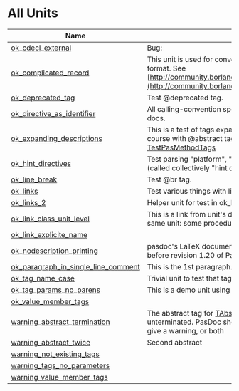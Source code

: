 # All Units


| Name | Description |
|---|---|
| [ok_cdecl_external](ok_cdecl_external.md) | Bug: |
| [ok_complicated_record](ok_complicated_record.md) |  This unit is used for converting to and from the BigEndian format. See [http://community.borland.com/article/0,1410,28964,00.html](http://community.borland.com/article/0,1410,28964,00.html). |
| [ok_deprecated_tag](ok_deprecated_tag.md) | Test @deprecated tag. |
| [ok_directive_as_identifier](ok_directive_as_identifier.md) | All calling-convention specifiers must \*not\* be made links in docs. |
| [ok_expanding_descriptions](ok_expanding_descriptions.md) | This is a test of tags expanded by TPasItem handlers. Of course with @abstract tag using some recursive tag: See also [TestPasMethodTags](ok_expanding_descriptions.md#TestPasMethodTags) |
| [ok_hint_directives](ok_hint_directives.md) | Test parsing &quot;platform&quot;, &quot;library&quot; and &quot;deprecated&quot; directives (called collectively &quot;hint directives&quot;) by pasdoc. |
| [ok_line_break](ok_line_break.md) | Test @br tag. |
| [ok_links](ok_links.md) | Test various things with links. |
| [ok_links_2](ok_links_2.md) | Helper unit for test in ok\_links. |
| [ok_link_class_unit_level](ok_link_class_unit_level.md) | This is a link from unit's description to an identifier inside the same unit: some procedure [Foo](ok_link_class_unit_level.md#Foo), some class [TBar](ok_link_class_unit_level.TBar.md). |
| [ok_link_explicite_name](ok_link_explicite_name.md) |   |
| [ok_nodescription_printing](ok_nodescription_printing.md) | pasdoc's LaTeX documentation of this unit omitted many things before revision 1.20 of PasDoc\_GenLatex.pas. |
| [ok_paragraph_in_single_line_comment](ok_paragraph_in_single_line_comment.md) | This is the 1st paragraph. |
| [ok_tag_name_case](ok_tag_name_case.md) | Trivial unit to test that tag case does not matter. |
| [ok_tag_params_no_parens](ok_tag_params_no_parens.md) | This is a demo unit using tags without enclosing them in () |
| [ok_value_member_tags](ok_value_member_tags.md) |   |
| [warning_abstract_termination](warning_abstract_termination.md) | The abstract tag for [TAbstractTerminationClass](warning_abstract_termination.TAbstractTerminationClass.md) is unterminated. PasDoc should either terminate the tag itself, give a warning, or both |
| [warning_abstract_twice](warning_abstract_twice.md) | Second abstract |
| [warning_not_existing_tags](warning_not_existing_tags.md) |   |
| [warning_tags_no_parameters](warning_tags_no_parameters.md) |   |
| [warning_value_member_tags](warning_value_member_tags.md) |   |

